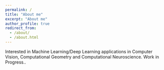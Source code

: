 ```yaml
---
permalink: /
title: "About me"
excerpt: "About me"
author_profile: true
redirect_from: 
  - /about/
  - /about.html
---
```


Interested in Machine Learning/Deep Learning applications in Computer Vision, Computational Geometry and Computational Neuroscience.
Work in Progress..
